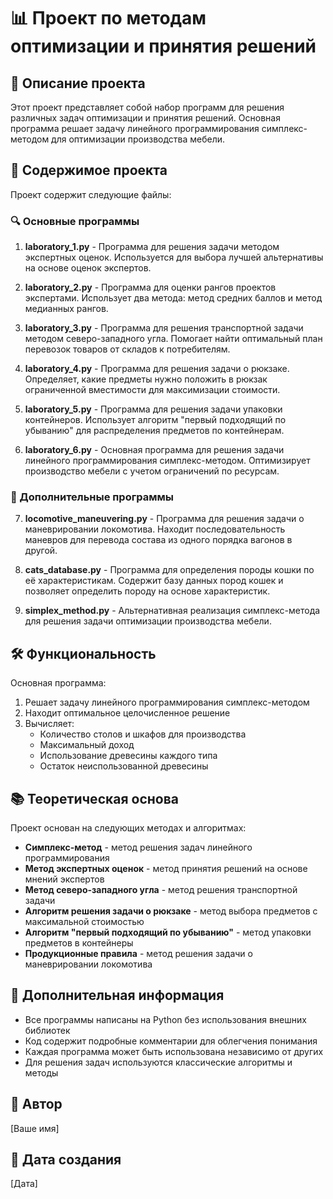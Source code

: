 # 📊 Проект по методам оптимизации и принятия решений

## 📝 Описание проекта
Этот проект представляет собой набор программ для решения различных задач оптимизации и принятия решений. Основная программа решает задачу линейного программирования симплекс-методом для оптимизации производства мебели.

## 📁 Содержимое проекта
Проект содержит следующие файлы:

### 🔍 Основные программы
1. **laboratory_1.py** - Программа для решения задачи методом экспертных оценок. Используется для выбора лучшей альтернативы на основе оценок экспертов.

2. **laboratory_2.py** - Программа для оценки рангов проектов экспертами. Использует два метода: метод средних баллов и метод медианных рангов.

3. **laboratory_3.py** - Программа для решения транспортной задачи методом северо-западного угла. Помогает найти оптимальный план перевозок товаров от складов к потребителям.

4. **laboratory_4.py** - Программа для решения задачи о рюкзаке. Определяет, какие предметы нужно положить в рюкзак ограниченной вместимости для максимизации стоимости.

5. **laboratory_5.py** - Программа для решения задачи упаковки контейнеров. Использует алгоритм "первый подходящий по убыванию" для распределения предметов по контейнерам.

6. **laboratory_6.py** - Основная программа для решения задачи линейного программирования симплекс-методом. Оптимизирует производство мебели с учетом ограничений по ресурсам.

### 🔧 Дополнительные программы
7. **locomotive_maneuvering.py** - Программа для решения задачи о маневрировании локомотива. Находит последовательность маневров для перевода состава из одного порядка вагонов в другой.

8. **cats_database.py** - Программа для определения породы кошки по её характеристикам. Содержит базу данных пород кошек и позволяет определить породу на основе характеристик.

9. **simplex_method.py** - Альтернативная реализация симплекс-метода для решения задачи оптимизации производства мебели.

## 🛠️ Функциональность
Основная программа:
1. Решает задачу линейного программирования симплекс-методом
2. Находит оптимальное целочисленное решение
3. Вычисляет:
   - Количество столов и шкафов для производства
   - Максимальный доход
   - Использование древесины каждого типа
   - Остаток неиспользованной древесины

## 📚 Теоретическая основа
Проект основан на следующих методах и алгоритмах:
- **Симплекс-метод** - метод решения задач линейного программирования
- **Метод экспертных оценок** - метод принятия решений на основе мнений экспертов
- **Метод северо-западного угла** - метод решения транспортной задачи
- **Алгоритм решения задачи о рюкзаке** - метод выбора предметов с максимальной стоимостью
- **Алгоритм "первый подходящий по убыванию"** - метод упаковки предметов в контейнеры
- **Продукционные правила** - метод решения задачи о маневрировании локомотива


## 📝 Дополнительная информация
- Все программы написаны на Python без использования внешних библиотек
- Код содержит подробные комментарии для облегчения понимания
- Каждая программа может быть использована независимо от других
- Для решения задач используются классические алгоритмы и методы

## 👤 Автор
[Ваше имя]

## 📅 Дата создания
[Дата]

